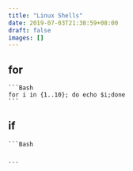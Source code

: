 ```yaml
---
title: "Linux Shells"
date: 2019-07-03T21:38:59+08:00
draft: false
images: []
---
```


## for

    ```Bash
    for i in {1..10}; do echo $i;done
    ```

## if

    ```Bash
    

    ```

